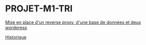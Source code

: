 # PROJET-M1-TRI
[Mise en place d'un reverse proxy, d'une base de données et deux wordpress](./wordpress_univ)

[Historique](./history_thomas.md)
